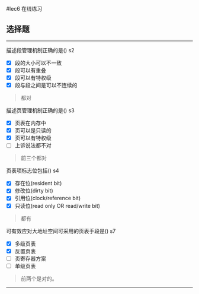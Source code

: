 #lec6 在线练习
## 选择题

---

描述段管理机制正确的是()  s2

- [x] 段的大小可以不一致
- [x] 段可以有重叠
- [x] 段可以有特权级
- [x] 段与段之间是可以不连续的

> 都对

描述页管理机制正确的是() s3

- [x] 页表在内存中
- [x] 页可以是只读的
- [x] 页可以有特权级
- [ ] 上诉说法都不对

> 前三个都对

页表项标志位包括() s4

- [x] 存在位(resident bit)
- [x] 修改位(dirty bit)
- [x] 引用位(clock/reference bit)
- [x] 只读位(read only OR read/write bit)

> 都有

可有效应对大地址空间可采用的页表手段是()  s7

- [x] 多级页表
- [x] 反置页表
- [ ] 页寄存器方案
- [ ] 单级页表

> 前两个是对的。

-----
